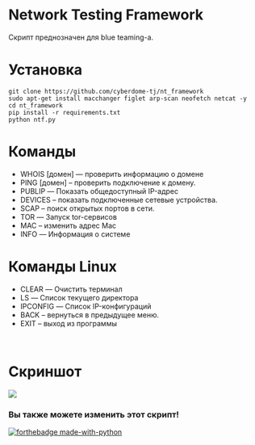 # Network Testing Framework &nbsp;

Скрипт преднозначен для blue teaming-а.

# Установка

```
git clone https://github.com/cyberdome-tj/nt_framework
sudo apt-get install macchanger figlet arp-scan neofetch netcat -y
cd nt_framework
pip install -r requirements.txt
python ntf.py
```
# Команды
<ul>
<li>WHOIS [домен] — проверить информацию о домене</li>
<li>PING [домен] – проверить подключение к домену.</li>
<li>PUBLIP — Показать общедоступный IP-адрес</li>
<li>DEVICES – показать подключенные сетевые устройства.</li>
<li>SCAP – поиск открытых портов в сети.</li>
<li>TOR — Запуск tor-сервисов</li>
<li>MAC – изменить адрес Mac</li>
<li>INFO — Информация о системе</li>
</ul>

# Команды Linux
<ul>
<li>CLEAR — Очистить терминал</li>
<li>LS — Список текущего директора</li>
<li>IPCONFIG — Список IP-конфигураций</li>
<li>BACK – вернуться в предыдущее меню.</li>
<li>EXIT – выход из программы</li>
</ul><br>

# Скриншот
<kbd>
   <img src="https://user-images.githubusercontent.com/109206637/218330244-6067987b-b398-405e-ae94-6bef6f13cf74.png">
</kbd>

<h3> Вы также можете изменить этот скрипт! </h3>

[![forthebadge made-with-python](http://ForTheBadge.com/images/badges/made-with-python.svg)](https://www.python.org/)



